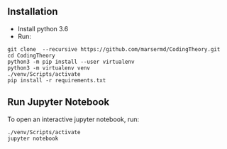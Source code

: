 ## Installation
- Install python 3.6
- Run:
```
git clone  --recursive https://github.com/marsermd/CodingTheory.git
cd CodingTheory
python3 -m pip install --user virtualenv
python3 -m virtualenv venv
./venv/Scripts/activate
pip install -r requirements.txt
```

## Run Jupyter Notebook
To open an interactive jupyter notebook, run:
```
./venv/Scripts/activate
jupyter notebook
```
